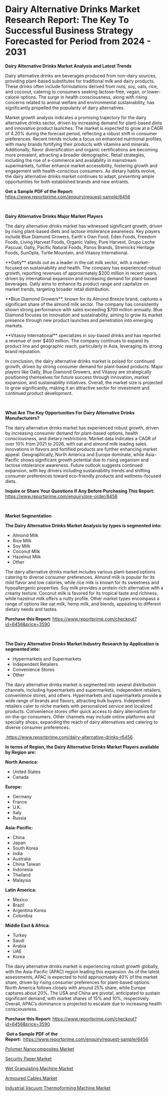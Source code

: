 <p><h1>Dairy Alternative Drinks Market Research Report: The Key To Successful Business Strategy Forecasted for Period from 2024 - 2031</h1></p><p><strong>Dairy Alternative Drinks Market Analysis and Latest Trends</strong></p>
<p><p>Dairy alternative drinks are beverages produced from non-dairy sources, providing plant-based substitutes for traditional milk and dairy products. These drinks often include formulations derived from nuts, soy, oats, rice, and coconut, catering to consumers seeking lactose-free, vegan, or lower-calorie options. The surge in health consciousness, along with rising concerns related to animal welfare and environmental sustainability, has significantly propelled the popularity of dairy alternatives.</p><p>Market growth analysis indicates a promising trajectory for the dairy alternative drinks sector, driven by increasing demand for plant-based diets and innovative product launches. The market is expected to grow at a CAGR of 4.20% during the forecast period, reflecting a robust shift in consumer preferences. Recent trends include a focus on enhanced nutritional profiles, with many brands fortifying their products with vitamins and minerals. Additionally, flavor diversification and organic certifications are becoming more prevalent, attracting a broader demographic. Retail strategies, including the rise of e-commerce and availability in mainstream supermarkets, further enhance market accessibility, fostering growth and engagement with health-conscious consumers. As dietary habits evolve, the dairy alternative drinks market continues to adapt, presenting ample opportunities for both established brands and new entrants.</p></p>
<p><strong>Get a Sample PDF of the Report:&nbsp;</strong> <a href="https://www.reportprime.com/enquiry/request-sample/6456">https://www.reportprime.com/enquiry/request-sample/6456</a></p>
<p>&nbsp;</p>
<p><strong>Dairy Alternative Drinks Major Market Players</strong></p>
<p><p>The dairy alternative drinks market has witnessed significant growth, driven by rising plant-based diets and lactose intolerance awareness. Key players include Blue Diamond Growers, Earth's Own Food, Eden Foods, Freedom Foods, Living Harvest Foods, Organic Valley, Pure Harvest, Grupo Leche Pascual, Oatly, Pacific Natural Foods, Panos Brands, Stremicks Heritage Foods, SunOpta, Turtle Mountain, and Vitasoy International.</p><p>**Oatly** stands out as a leader in the oat milk sector, with a market-focused on sustainability and health. The company has experienced robust growth, reporting revenues of approximately $200 million in recent years, driven by international expansion and increasing demand for plant-based beverages. Oatly aims to enhance its product range and capitalize on market trends, targeting broader retail distribution.</p><p>**Blue Diamond Growers**, known for its Almond Breeze brand, captures a significant share of the almond milk sector. The company has consistently shown strong performance with sales exceeding $700 million annually. Blue Diamond focuses on innovation and sustainability, aiming to grow its market presence through new product launches and penetration into emerging markets.</p><p>**Vitasoy International** specializes in soy-based drinks and has reported a revenue of over $400 million. The company continues to expand its product line and geographic reach, particularly in Asia, leveraging its strong brand reputation.</p><p>In conclusion, the dairy alternative drinks market is poised for continued growth, driven by strong consumer demand for plant-based products. Major players like Oatly, Blue Diamond Growers, and Vitasoy are strategically positioning themselves for future success through innovation, market expansion, and sustainability initiatives. Overall, the market size is projected to grow significantly, making it an attractive sector for investment and continued product development.</p></p>
<p>&nbsp;</p>
<p><strong>What Are The Key Opportunities For Dairy Alternative Drinks Manufacturers?</strong></p>
<p><p>The dairy alternative drinks market has experienced robust growth, driven by increasing consumer demand for plant-based options, health consciousness, and dietary restrictions. Market data indicates a CAGR of over 10% from 2021 to 2026, with oat and almond milk leading sales. Innovations in flavors and fortified products are further enhancing market appeal. Geographically, North America and Europe dominate, while Asia-Pacific shows significant growth potential due to rising veganism and lactose intolerance awareness. Future outlook suggests continued expansion, with key drivers including sustainability trends and shifting consumer preferences toward eco-friendly products and wellness-focused diets.</p></p>
<p><strong>Inquire or Share Your Questions If Any Before Purchasing This Report:</strong> <a href="https://www.reportprime.com/enquiry/pre-order/6456">https://www.reportprime.com/enquiry/pre-order/6456</a></p>
<p>&nbsp;</p>
<p><strong>Market Segmentation</strong></p>
<p><strong>The Dairy Alternative Drinks Market Analysis by types is segmented into:</strong></p>
<p><ul><li>Almond Milk</li><li>Rice Milk</li><li>Soy Milk</li><li>Coconut Milk</li><li>Hazelnut Milk</li><li>Other</li></ul></p>
<p><p>The dairy alternative drinks market includes various plant-based options catering to diverse consumer preferences. Almond milk is popular for its mild flavor and low calories, while rice milk is known for its sweetness and hypoallergenic properties. Soy milk provides a protein-rich alternative with a creamy texture. Coconut milk is favored for its tropical taste and richness, while hazelnut milk offers a nutty profile. Other market types encompass a range of options like oat milk, hemp milk, and blends, appealing to different dietary needs and tastes.</p></p>
<p><strong>Purchase this Report:&nbsp;</strong><a href="https://www.reportprime.com/checkout?id=6456&price=3590">https://www.reportprime.com/checkout?id=6456&price=3590</a></p>
<p>&nbsp;</p>
<p><strong>The Dairy Alternative Drinks Market Industry Research by Application is segmented into:</strong></p>
<p><ul><li>Hypermarkets and Supermarkets</li><li>Independent Retailers</li><li>Convenience Stores</li><li>Other</li></ul></p>
<p><p>The dairy alternative drinks market is segmented into several distribution channels, including hypermarkets and supermarkets, independent retailers, convenience stores, and others. Hypermarkets and supermarkets provide a wide range of brands and flavors, attracting bulk buyers. Independent retailers cater to niche markets with personalized service and localized products. Convenience stores offer quick access to dairy alternatives for on-the-go consumers. Other channels may include online platforms and specialty shops, expanding the reach of dairy alternatives and catering to diverse consumer preferences.</p></p>
<p><a href="https://www.reportprime.com/dairy-alternative-drinks-r6456">&nbsp;https://www.reportprime.com/dairy-alternative-drinks-r6456</a></p>
<p><strong>In terms of Region, the Dairy Alternative Drinks Market Players available by Region are:</strong></p>
<p>
    <p> <strong> North America: </strong>
        <ul>
            <li>United States</li>
            <li>Canada</li>
        </ul>
        </p> 
    <p> <strong> Europe: </strong>
        <ul>
            <li>Germany</li>
            <li>France</li>
            <li>U.K.</li>
            <li>Italy</li>
            <li>Russia</li>
        </ul>
        </p> 
    <p> <strong> Asia-Pacific: </strong>
        <ul>
            <li>China</li>
            <li>Japan</li>
            <li>South Korea</li>
            <li>India</li>
            <li>Australia</li>
            <li>China Taiwan</li>
            <li>Indonesia</li>
            <li>Thailand</li>
            <li>Malaysia</li>
        </ul>
        </p> 
    <p> <strong> Latin America: </strong>
        <ul>
            <li>Mexico</li>
            <li>Brazil</li>
            <li>Argentina Korea</li>
            <li>Colombia</li>
        </ul>
        </p> 
    <p> <strong> Middle East & Africa: </strong>
        <ul>
            <li>Turkey</li>
            <li>Saudi</li>
            <li>Arabia</li>
            <li>UAE</li>
            <li>Korea</li>
        </ul>
    </p>
    </p>
<p><p>The dairy alternative drinks market is experiencing robust growth globally, with the Asia-Pacific (APAC) region leading this expansion. As of the latest assessments, APAC is expected to hold approximately 40% of the market share, driven by rising consumer preferences for plant-based options. North America follows closely with around 25% share, while Europe captures about 20%. The USA and China are pivotal, anticipated to sustain significant demand, with market shares of 15% and 10%, respectively. Overall, APAC’s dominance is projected to escalate due to increasing health consciousness.</p></p>
<p><strong>Purchase this Report: </strong><a href="https://www.reportprime.com/checkout?id=6456&price=3590">https://www.reportprime.com/checkout?id=6456&price=3590</a></p>
<p>&nbsp;<strong>Get a Sample PDF of the Report:&nbsp;&nbsp;</strong><a href="https://www.reportprime.com/enquiry/request-sample/6456">https://www.reportprime.com/enquiry/request-sample/6456</a></p>
<p><strong></strong></p>
<p><p><a href="https://www.linkedin.com/pulse/emerging-opportunities-challenges-global-polymer-nanocomposites-ylkcf?trackingId=Pd6ry3ZCRb%2BeMGN7h8pfGA%3D%3D">Polymer Nanocomposites Market</a></p><p><a href="https://www.linkedin.com/pulse/security-paper-industry-insights-report-analyzing-market-trends-n2u2f?trackingId=QfGIUPj6Q3W97D%2FLDO5jng%3D%3D">Security Paper Market</a></p><p><a href="https://issuu.com/reportprime-2/docs/wet-granulating-machine-market-size_399159b89d4c4a">Wet Granulating Machine Market</a></p><p><a href="https://medium.com/@bradleyills65767/armoured-cables-market-revolution-2024-2031-market-trends-shaping-the-next-decade-a30ef1be9dbc">Armoured Cables Market</a></p><p><a href="https://issuu.com/reportprime-2/docs/industrial-vacuum-thermoforming-mac_6f21686e51b109">Industrial Vacuum Thermoforming Machine Market</a></p></p>